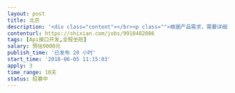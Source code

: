 ```yaml
---                
layout: post       
title: 北京           
description: '<div class="content"></br><p class="">根据产品需求，需要详细熟悉产品需求，熟悉功能模块细节，</br><br/>熟悉框架服务，数据结构，代码书写规范，</br><br/>根据需求编写APP接口，并且调试无误并书写接口文档，自动化测试，修改与调试后验证</br><br/>测试功能需求保证质量通过。       </br></p></br></div>'     
contenturl: https://shixian.com/jobs/9918482086      
tags: [Api接口开发,全程坐班]            
salary: 预估9000元          
publish_time: '已发布 20 小时'         
start_time: '2018-06-05 11:15:03'           
apply: 3                   
time_range: 10天              
status: 招募中                  
---                 
```

